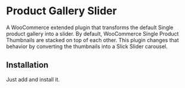 # Product Gallery Slider
A WooCommerce extended plugin that transforms the default Single product gallery into a slider.
By default, WooCommerce Single Product Thumbnails are stacked on top of each other. This plugin changes that behavior by converting the thumbnails into a Slick Slider carousel.
## Installation
Just add and install it.